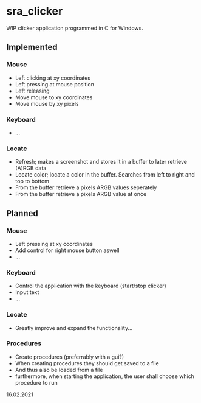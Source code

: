 # sra_clicker
WIP clicker application programmed in C for Windows.
## Implemented
### Mouse
* Left clicking at xy coordinates
* Left pressing at mouse position
* Left releasing
* Move mouse to xy coordinates
* Move mouse by xy pixels
### Keyboard
* ...
### Locate
* Refresh; makes a screenshot and stores it in a buffer to later retrieve (A)RGB data
* Locate color; locate a color in the buffer. Searches from left to right and top to bottom
* From the buffer retrieve a pixels ARGB values seperately
* From the buffer retrieve a pixels ARGB value at once
## Planned
### Mouse
* Left pressing at xy coordinates
* Add control for right mouse button aswell
* ...
### Keyboard
* Control the application with the keyboard (start/stop clicker)
* Input text
* ...
### Locate
* Greatly improve and expand the functionality...
### Procedures
* Create procedures (preferrably with a gui?)
* When creating procedures they should get saved to a file
* And thus also be loaded from a file
* furthermore, when starting the application, the user shall choose which procedure to run

16.02.2021
